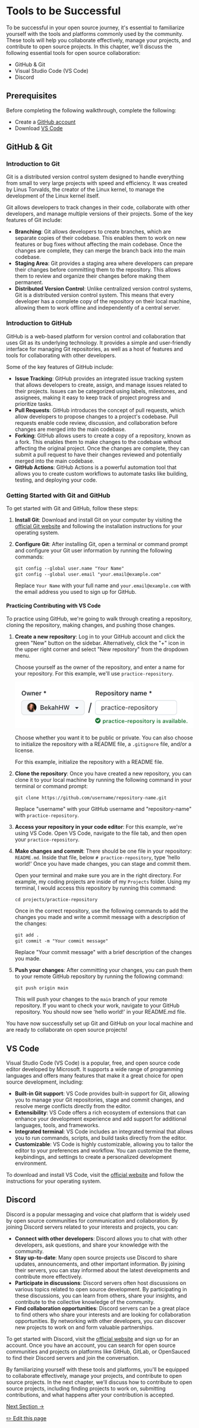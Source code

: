 # Tools to be Successful

To be successful in your open source journey, it's essential to familiarize yourself with the tools and platforms commonly used by the community. These tools will help you collaborate effectively, manage your projects, and contribute to open source projects. In this chapter, we'll discuss the following essential tools for open source collaboration:

- GitHub & Git
- Visual Studio Code (VS Code)
- Discord

## Prerequisites

Before completing the following walkthrough, complete the following:

- Create a [GitHub account](https://github.com/)
- Download [VS Code](https://code.visualstudio.com/)

## GitHub & Git

### Introduction to Git

Git is a distributed version control system designed to handle everything from small to very large projects with speed and efficiency. It was created by Linus Torvalds, the creator of the Linux kernel, to manage the development of the Linux kernel itself.

Git allows developers to track changes in their code, collaborate with other developers, and manage multiple versions of their projects. Some of the key features of Git include:

- **Branching**: Git allows developers to create branches, which are separate copies of their codebase. This enables them to work on new features or bug fixes without affecting the main codebase. Once the changes are complete, they can merge the branch back into the main codebase.
- **Staging Area**: Git provides a staging area where developers can prepare their changes before committing them to the repository. This allows them to review and organize their changes before making them permanent.
- **Distributed Version Control**: Unlike centralized version control systems, Git is a distributed version control system. This means that every developer has a complete copy of the repository on their local machine, allowing them to work offline and independently of a central server.

### Introduction to GitHub

GitHub is a web-based platform for version control and collaboration that uses Git as its underlying technology. It provides a simple and user-friendly interface for managing Git repositories, as well as a host of features and tools for collaborating with other developers.

Some of the key features of GitHub include:

- **Issue Tracking**: GitHub provides an integrated issue tracking system that allows developers to create, assign, and manage issues related to their projects. Issues can be categorized using labels, milestones, and assignees, making it easy to keep track of project progress and prioritize tasks.
- **Pull Requests**: GitHub introduces the concept of pull requests, which allow developers to propose changes to a project's codebase. Pull requests enable code review, discussion, and collaboration before changes are merged into the main codebase.
- **Forking**: GitHub allows users to create a copy of a repository, known as a fork. This enables them to make changes to the codebase without affecting the original project. Once the changes are complete, they can submit a pull request to have their changes reviewed and potentially merged into the main codebase.
- **GitHub Actions**: GitHub Actions is a powerful automation tool that allows you to create custom workflows to automate tasks like building, testing, and deploying your code.

### Getting Started with Git and GitHub

To get started with Git and GitHub, follow these steps:

1. **Install Git**: Download and install Git on your computer by visiting the [official Git website](https://git-scm.com/) and following the installation instructions for your operating system.

2. **Configure Git**: After installing Git, open a terminal or command prompt and configure your Git user information by running the following commands:

   ```
   git config --global user.name "Your Name"
   git config --global user.email "your.email@example.com"
   ```

   Replace `Your Name` with your full name and `your.email@example.com` with the email address you used to sign up for GitHub.

#### Practicing Contributing with VS Code

To practice using GitHub, we're going to walk through creating a repository, cloning the repository, making changes, and pushing those changes.

1. **Create a new repository**: Log in to your GitHub account and click the green "New" button on the sidebar. Alternatively, click the "+" icon in the upper right corner and select "New repository" from the dropdown menu.

   Choose yourself as the owner of the repository, and enter a name for your repository. For this example, we'll use `practice-repository`.

   ![Create new repository](../_assets/images/new-repo.png)

   Choose whether you want it to be public or private. You can also choose to initialize the repository with a README file, a `.gitignore` file, and/or a license.

   For this example, initialize the repository with a README file.

2. **Clone the repository**: Once you have created a new repository, you can clone it to your local machine by running the following command in your terminal or command prompt:

   ```
   git clone https://github.com/username/repository-name.git
   ```

   Replace "username" with your GitHub username and "repository-name" with `practice-repository`.

3. **Access your repository in your code editor**: For this example, we're using VS Code. Open VS Code, navigate to the file tab, and then open your `practice-repository`.

4. **Make changes and commit**: There should be one file in your repository: `README.md`. Inside that file, below `# practice-repository`, type 'hello world!' Once you have made changes, you can stage and commit them.

   Open your terminal and make sure you are in the right directory. For example, my coding projects are inside of my `Projects` folder. Using my terminal, I would access this repository by running this command:

   ```
   cd projects/practice-repository
   ```

   Once in the correct repository, use the following commands to add the changes you made and write a commit message with a description of the changes:

   ```
   git add .
   git commit -m "Your commit message"
   ```

   Replace "Your commit message" with a brief description of the changes you made.

5. **Push your changes**: After committing your changes, you can push them to your remote GitHub repository by running the following command:

   ```
   git push origin main
   ```

   This will push your changes to the `main` branch of your remote repository. If you want to check your work, navigate to your GitHub repository. You should now see 'hello world!' in your README.md file.

You have now successfully set up Git and GitHub on your local machine and are ready to collaborate on open source projects!

## VS Code

Visual Studio Code (VS Code) is a popular, free, and open source code editor developed by Microsoft. It supports a wide range of programming languages and offers many features that make it a great choice for open source development, including:

- **Built-in Git support**: VS Code provides built-in support for Git, allowing you to manage your Git repositories, stage and commit changes, and resolve merge conflicts directly from the editor.
- **Extensibility**: VS Code offers a rich ecosystem of extensions that can enhance your development experience and add support for additional languages, tools, and frameworks.
- **Integrated terminal**: VS Code includes an integrated terminal that allows you to run commands, scripts, and build tasks directly from the editor.
- **Customizable**: VS Code is highly customizable, allowing you to tailor the editor to your preferences and workflow. You can customize the theme, keybindings, and settings to create a personalized development environment.

To download and install VS Code, visit the [official website](https://code.visualstudio.com/) and follow the instructions for your operating system.

## Discord

Discord is a popular messaging and voice chat platform that is widely used by open source communities for communication and collaboration. By joining Discord servers related to your interests and projects, you can:

- **Connect with other developers**: Discord allows you to chat with other developers, ask questions, and share your knowledge with the community.
- **Stay up-to-date**: Many open source projects use Discord to share updates, announcements, and other important information. By joining their servers, you can stay informed about the latest developments and contribute more effectively.
- **Participate in discussions**: Discord servers often host discussions on various topics related to open source development. By participating in these discussions, you can learn from others, share your insights, and contribute to the collective knowledge of the community.
- **Find collaboration opportunities**: Discord servers can be a great place to find others who share your interests and are looking for collaboration opportunities. By networking with other developers, you can discover new projects to work on and form valuable partnerships.

To get started with Discord, visit the [official website](https://discord.com/) and sign up for an account. Once you have an account, you can search for open source communities and projects on platforms like GitHub, GitLab, or OpenSauced to find their Discord servers and join the conversation.

By familiarizing yourself with these tools and platforms, you'll be equipped to collaborate effectively, manage your projects, and contribute to open source projects. In the next chapter, we'll discuss how to contribute to open source projects, including finding projects to work on, submitting contributions, and what happens after your contribution is accepted.

[Next Section ->](./05-how-to-contribute-to-open-source.md)

<a href= "https://github.com/open-sauced/intro/edit/main/04-tools-to-be-successful.md"> 
  ✏️  Edit this page
  </a>

